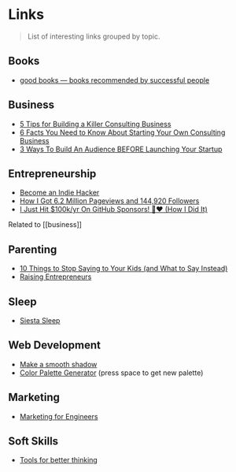 # Links

> List of interesting links grouped by topic.

## Books

* [good books — books recommended by successful people](https://www.goodbooks.io/)

## Business

* [5 Tips for Building a Killer Consulting Business](http://www.inc.com/scott-steinberg/how-to-build-a-consulting-business.html)
* [6 Facts You Need to Know About Starting Your Own Consulting Business](https://www.entrepreneur.com/article/242956)
* [3 Ways To Build An Audience BEFORE Launching Your Startup](https://www.danmartell.com/buildbeforeyoulaunch)

## Entrepreneurship

* [Become an Indie Hacker](https://www.indiehackers.com/start)
* [How I Got 6.2 Million Pageviews and 144,920 Followers](https://medium.com/swlh/how-i-got-6-2-million-pageviews-and-144-920-followers-d4d3fa440802)
* [I Just Hit $100k/yr On GitHub Sponsors! 🎉❤️  \(How I Did It\)](https://calebporzio.com/i-just-hit-dollar-100000yr-on-github-sponsors-heres-how-i-did-it)

Related to [[business]]

## Parenting

* [10 Things to Stop Saying to Your Kids \(and What to Say Instead\)](https://lifehacker.com/10-things-to-stop-saying-to-your-kids-and-what-to-say-474962146)
* [Raising Entrepreneurs](https://medium.com/@thejakers/raising-entrepreneurs-26be9abf3c52)

## Sleep

* [Siesta Sleep](https://www.mattressnerd.com/polyphasic-sleep/overviews/siesta/)

## Web Development

* [Make a smooth shadow](https://brumm.af/shadows)
* [Color Palette Generator](https://palettegenerator.colorion.co/) \(press space to get new palette\)

## Marketing

* [Marketing for Engineers](https://github.com/LisaDziuba/Marketing-for-Engineers)

## Soft Skills

* [Tools for better thinking](https://untools.co/?ref=producthunt)

